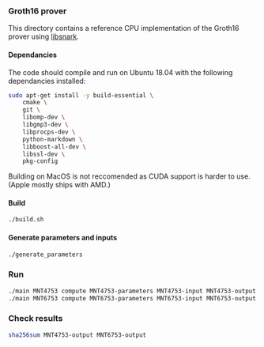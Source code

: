 ### Groth16 prover
This directory contains a reference CPU implementation of  the
Groth16 prover
using [libsnark](README-libsnark.md).

#### Dependancies

The code should compile and run on Ubuntu 18.04 with the following dependancies installed:

``` bash
sudo apt-get install -y build-essential \
    cmake \
    git \
    libomp-dev \
    libgmp3-dev \
    libprocps-dev \
    python-markdown \
    libboost-all-dev \
    libssl-dev \
    pkg-config
```


Building on MacOS is not reccomended as CUDA support is harder to use. (Apple mostly ships with AMD.)


#### Build
``` bash
./build.sh
```

#### Generate parameters and inputs
``` bash
./generate_parameters
```

### Run
``` bash
./main MNT4753 compute MNT4753-parameters MNT4753-input MNT4753-output
./main MNT6753 compute MNT6753-parameters MNT6753-input MNT6753-output
```

### Check results
``` bash
sha256sum MNT4753-output MNT6753-output
```
